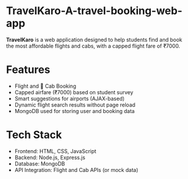 # TravelKaro-A-travel-booking-web-app

**TravelKaro** is a web application designed to help students find and book the most affordable flights and cabs, with a capped flight fare of ₹7000.

 # Features
-  Flight and 🚕 Cab Booking
-  Capped airfare (₹7000) based on student survey
-  Smart suggestions for airports (AJAX-based)
-  Dynamic flight search results without page reload
-  MongoDB used for storing user and booking data

# Tech Stack
- Frontend: HTML, CSS, JavaScript
- Backend: Node.js, Express.js
- Database: MongoDB
- API Integration: Flight and Cab APIs (or mock data)
